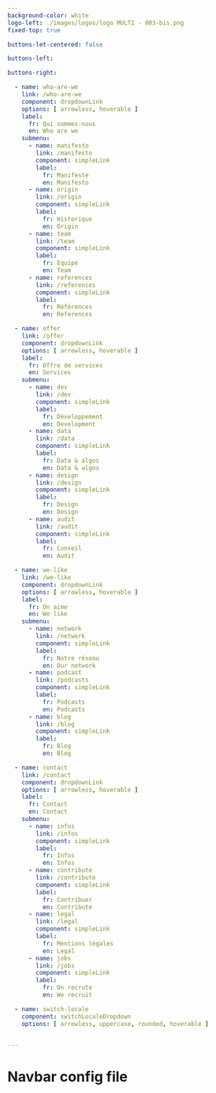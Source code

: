 ```yaml
---
background-color: white
logo-left: ./images/logos/logo MULTI - 003-bis.png
fixed-top: true

buttons-let-centered: false

buttons-left: 

buttons-right: 

  - name: who-are-we 
    link: /who-are-we
    component: dropdownLink
    options: [ arrowless, hoverable ]
    label: 
      fr: Qui sommes-nous
      en: Who are we
    submenu: 
      - name: manifesto
        link: /manifesto
        component: simpleLink
        label: 
          fr: Manifeste
          en: Manifesto
      - name: origin
        link: /origin
        component: simpleLink
        label: 
          fr: Historique
          en: Origin
      - name: team
        link: /team
        component: simpleLink
        label: 
          fr: Equipe
          en: Team
      - name: references
        link: /references
        component: simpleLink
        label: 
          fr: Références
          en: References

  - name: offer 
    link: /offer
    component: dropdownLink
    options: [ arrowless, hoverable ]
    label: 
      fr: Offre de services
      en: Services
    submenu: 
      - name: dev
        link: /dev
        component: simpleLink
        label: 
          fr: Développement
          en: Development
      - name: data
        link: /data
        component: simpleLink
        label: 
          fr: Data & algos
          en: Data & algos
      - name: design
        link: /design
        component: simpleLink
        label: 
          fr: Design
          en: Design
      - name: audit
        link: /audit
        component: simpleLink
        label: 
          fr: Conseil
          en: Audit

  - name: we-like 
    link: /we-like
    component: dropdownLink
    options: [ arrowless, hoverable ]
    label: 
      fr: On aime
      en: We like
    submenu: 
      - name: network
        link: /network
        component: simpleLink
        label: 
          fr: Notre réseau
          en: Our network
      - name: podcast
        link: /podcasts
        component: simpleLink
        label: 
          fr: Podcasts
          en: Podcasts
      - name: blog
        link: /blog
        component: simpleLink
        label: 
          fr: Blog
          en: Blog

  - name: contact 
    link: /contact
    component: dropdownLink
    options: [ arrowless, hoverable ]
    label: 
      fr: Contact
      en: Contact
    submenu: 
      - name: infos
        link: /infos
        component: simpleLink
        label: 
          fr: Infos
          en: Infos
      - name: contribute
        link: /contribute
        component: simpleLink
        label: 
          fr: Contribuer
          en: Contribute
      - name: legal
        link: /legal
        component: simpleLink
        label: 
          fr: Mentions légales
          en: Legal
      - name: jobs
        link: /jobs
        component: simpleLink
        label: 
          fr: On recrute
          en: We recruit

  - name: switch-locale
    component: switchLocaleDropdown
    options: [ arrowless, uppercase, rounded, hoverable ]
    

--- 
```


# Navbar config file
